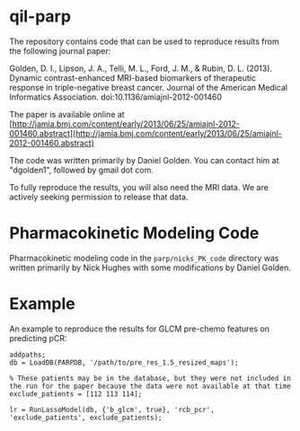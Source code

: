 qil-parp
========

The repository contains code that can be used to reproduce results from the following journal paper:

Golden, D. I., Lipson, J. A., Telli, M. L., Ford, J. M., & Rubin, D. L. (2013). Dynamic contrast-enhanced MRI-based biomarkers of therapeutic response in triple-negative breast cancer. Journal of the American Medical Informatics Association. doi:10.1136/amiajnl-2012-001460

The paper is available online at [http://jamia.bmj.com/content/early/2013/06/25/amiajnl-2012-001460.abstract](http://jamia.bmj.com/content/early/2013/06/25/amiajnl-2012-001460.abstract)

The code was written primarily by Daniel Golden. You can contact him at "dgolden1", followed by gmail dot com.

To fully reproduce the results, you will also need the MRI data. We are actively seeking permission to release that data.

# Pharmacokinetic Modeling Code
Pharmacokinetic modeling code in the `parp/nicks_PK_code` directory was written primarily by Nick Hughes with some modifications by Daniel Golden.

# Example
An example to reproduce the results for GLCM pre-chemo features on predicting pCR:

    addpaths;
    db = LoadDB(PARPDB, '/path/to/pre_res_1.5_resized_maps');
    
    % These patients may be in the database, but they were not included in the run for the paper because the data were not available at that time
    exclude_patients = [112 113 114];
    
    lr = RunLassoModel(db, {'b_glcm', true}, 'rcb_pcr', 'exclude_patients', exclude_patients); 
